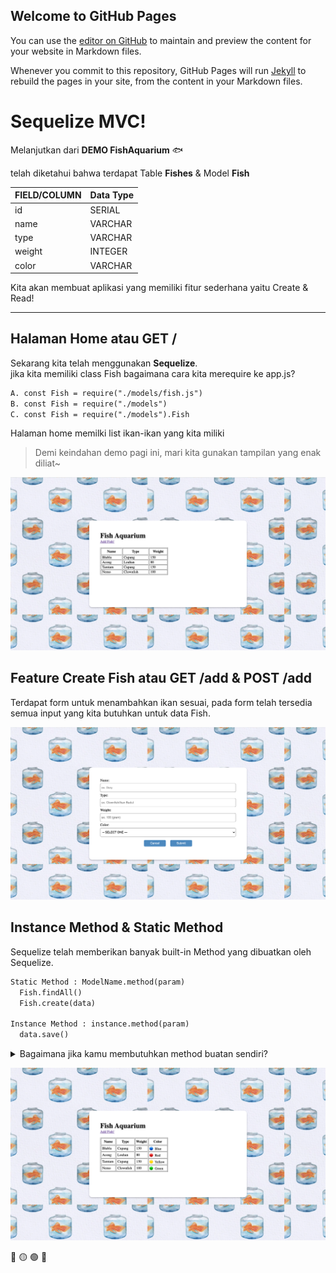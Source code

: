 ## Welcome to GitHub Pages

You can use the [editor on GitHub](https://github.com/ayusudi/localTable/edit/gh-pages/index.md) to maintain and preview the content for your website in Markdown files.

Whenever you commit to this repository, GitHub Pages will run [Jekyll](https://jekyllrb.com/) to rebuild the pages in your site, from the content in your Markdown files.

# Sequelize MVC! 

Melanjutkan dari **DEMO FishAquarium** 🐟

telah diketahui bahwa terdapat Table **Fishes** & Model **Fish** 

| FIELD/COLUMN   |   Data Type    |
| -------------- | -------------- |
| id             | SERIAL         | 
| name           | VARCHAR        |
| type           | VARCHAR        |
| weight         | INTEGER        |
| color          | VARCHAR        |

Kita akan membuat aplikasi yang memiliki fitur sederhana yaitu Create & Read! 

---

## Halaman Home atau GET /


Sekarang kita telah menggunakan **Sequelize**.  
jika kita memiliki class Fish bagaimana cara kita merequire ke app.js? 
```txt
A. const Fish = require("./models/fish.js")
B. const Fish = require("./models")
C. const Fish = require("./models").Fish
```

Halaman home memilki list ikan-ikan yang kita miliki
> Demi keindahan demo pagi ini, mari kita gunakan tampilan yang enak diliat~

![Image1](./list.png)

## Feature Create Fish atau GET /add & POST /add

Terdapat form untuk menambahkan ikan sesuai, pada form telah tersedia semua input yang kita butuhkan untuk data Fish.

![Image2](./form.png)



## Instance Method & Static Method 

Sequelize telah memberikan banyak built-in Method yang dibuatkan oleh Sequelize.
```txt
Static Method : ModelName.method(param)
  Fish.findAll()
  Fish.create(data)

Instance Method : instance.method(param)
  data.save()
```

<details> 
  <summary>Bagaimana jika kamu membutuhkan method buatan sendiri?  </summary>
   Maka dapat kita tulis method2 tsb ke <b>class</b> Model yang kita miliki.<br>
   untuk case ini berarti di <b>class Fish</b>.<br><br>(static method, instance method, getter)
   
</details>

![Image3](./listAndInstanceMethod.png)

🔴 🟡 🟢 🔵
